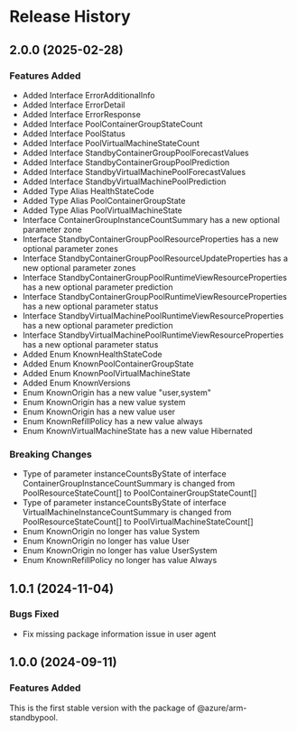 # Release History
    
## 2.0.0 (2025-02-28)
    
### Features Added

  - Added Interface ErrorAdditionalInfo
  - Added Interface ErrorDetail
  - Added Interface ErrorResponse
  - Added Interface PoolContainerGroupStateCount
  - Added Interface PoolStatus
  - Added Interface PoolVirtualMachineStateCount
  - Added Interface StandbyContainerGroupPoolForecastValues
  - Added Interface StandbyContainerGroupPoolPrediction
  - Added Interface StandbyVirtualMachinePoolForecastValues
  - Added Interface StandbyVirtualMachinePoolPrediction
  - Added Type Alias HealthStateCode
  - Added Type Alias PoolContainerGroupState
  - Added Type Alias PoolVirtualMachineState
  - Interface ContainerGroupInstanceCountSummary has a new optional parameter zone
  - Interface StandbyContainerGroupPoolResourceProperties has a new optional parameter zones
  - Interface StandbyContainerGroupPoolResourceUpdateProperties has a new optional parameter zones
  - Interface StandbyContainerGroupPoolRuntimeViewResourceProperties has a new optional parameter prediction
  - Interface StandbyContainerGroupPoolRuntimeViewResourceProperties has a new optional parameter status
  - Interface StandbyVirtualMachinePoolRuntimeViewResourceProperties has a new optional parameter prediction
  - Interface StandbyVirtualMachinePoolRuntimeViewResourceProperties has a new optional parameter status
  - Added Enum KnownHealthStateCode
  - Added Enum KnownPoolContainerGroupState
  - Added Enum KnownPoolVirtualMachineState
  - Added Enum KnownVersions
  - Enum KnownOrigin has a new value "user,system"
  - Enum KnownOrigin has a new value system
  - Enum KnownOrigin has a new value user
  - Enum KnownRefillPolicy has a new value always
  - Enum KnownVirtualMachineState has a new value Hibernated

### Breaking Changes

  - Type of parameter instanceCountsByState of interface ContainerGroupInstanceCountSummary is changed from PoolResourceStateCount[] to PoolContainerGroupStateCount[]
  - Type of parameter instanceCountsByState of interface VirtualMachineInstanceCountSummary is changed from PoolResourceStateCount[] to PoolVirtualMachineStateCount[]
  - Enum KnownOrigin no longer has value System
  - Enum KnownOrigin no longer has value User
  - Enum KnownOrigin no longer has value UserSystem
  - Enum KnownRefillPolicy no longer has value Always
    
## 1.0.1 (2024-11-04)

### Bugs Fixed

- Fix missing package information issue in user agent
    
## 1.0.0 (2024-09-11)

### Features Added

This is the first stable version with the package of @azure/arm-standbypool.
